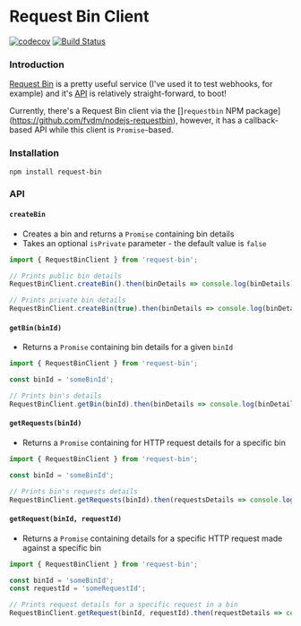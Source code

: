 # Request Bin Client

[![codecov](https://codecov.io/gh/jaebradley/request-bin/branch/master/graph/badge.svg)](https://codecov.io/gh/jaebradley/request-bin)
[![Build Status](https://travis-ci.org/jaebradley/request-bin.svg?branch=master)](https://travis-ci.org/jaebradley/request-bin)

### Introduction
[Request Bin](requestb.in) is a pretty useful service (I've used it to test webhooks, for example) and it's [API](https://github.com/Runscope/requestbin/wiki/API) is relatively straight-forward, to boot!

Currently, there's a Request Bin client via the []`requestbin` NPM package](https://github.com/fvdm/nodejs-requestbin), however, it has a callback-based API while this client is `Promise`-based.

### Installation
`npm install request-bin`

### API

#### `createBin`
* Creates a bin and returns a `Promise` containing bin details
* Takes an optional `isPrivate` parameter - the default value is `false`

```javascript
import { RequestBinClient } from 'request-bin';

// Prints public bin details
RequestBinClient.createBin().then(binDetails => console.log(binDetails));

// Prints private bin details
RequestBinClient.createBin(true).then(binDetails => console.log(binDetails));
```

#### `getBin(binId)`
* Returns a `Promise` containing bin details for a given `binId`

```javascript
import { RequestBinClient } from 'request-bin';

const binId = 'someBinId';

// Prints bin's details
RequestBinClient.getBin(binId).then(binDetails => console.log(binDetails));
```

#### `getRequests(binId)`
* Returns a `Promise` containing for HTTP request details for a specific bin

```javascript
import { RequestBinClient } from 'request-bin';

const binId = 'someBinId';

// Prints bin's requests details
RequestBinClient.getRequests(binId).then(requestsDetails => console.log(requestsDetails));
```

#### `getRequest(binId, requestId)`
* Returns a `Promise` containing details for a specific HTTP request made against a specific bin

```javascript
import { RequestBinClient } from 'request-bin';

const binId = 'someBinId';
const requestId = 'someRequestId';

// Prints request details for a specific request in a bin
RequestBinClient.getRequest(binId, requestId).then(requestDetails => console.log(requestDetails));
```
